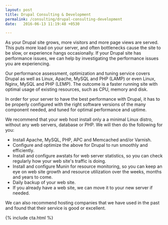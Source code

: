 ```yaml
---
layout: post
title: Drupal Consulting & Development
permalink: /consulting/drupal-consulting-development
date:   2016-06-13 11:19:48 +0530

---
```


As your Drupal site grows, more visitors and more page views are served. This puts more load on your server, and often bottlenecks cause the site to be slow, or experience hangs occasionally. If your Drupal site has performance issues, we can help by investigating the performance issues you are experiencing.

Our performance assessment, optimization and tuning service covers Drupal as well as Linux, Apache, MySQL and PHP (LAMP) or even Linux, Nginx, MySQL and PHP (LEMP). The outcome is a faster running site with optimal usage of existing resources, such as CPU, memory and disk.

In order for your server to have the best performance with Drupal, it has to be properly configured with the right software versions of the many component needed, and tuned for optimal performance and uptime.

We recommend that your web host install only a a minimal Linux distro, without any web servers, database or PHP. We will then do the following for you:

 * Install Apache, MySQL, PHP, APC and Memcached and/or Varnish.
 * Configure and optimize the above for Drupal to run smoothly and efficiently.
 * Install and configure awstats for web server statistics, so you can check regularly how your web site's traffic is doing.
 * Install and configure Munin for resource monitoring, so you can keep an eye on web site growth and resource utilization over the weeks, months and years to come.
 * Daily backup of your web site.
 * If you already have a web site, we can move it to your new server if needed.

We can also recommend hosting companies that we have used in the past and found that their service is good or excellent.


{% include cta.html %}
